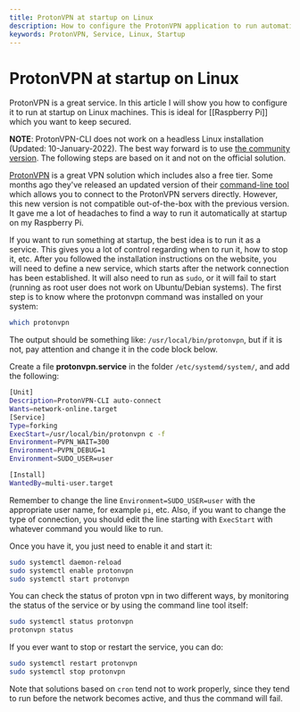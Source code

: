 ```yaml
---
title: ProtonVPN at startup on Linux
description: How to configure the ProtonVPN application to run automatically at startup, also no a Raspberry Pi
keywords: ProtonVPN, Service, Linux, Startup
---
```


# ProtonVPN at startup on Linux
ProtonVPN is a great service. In this article I will show you how to configure it to run at startup on Linux machines. This is ideal for [[Raspberry Pi]] which you want to keep secured.

**NOTE**: ProtonVPN-CLI does not work on a headless Linux installation (Updated: 10-January-2022). The best way forward is to use [the community version](https://github.com/Rafficer/linux-cli-community). The following steps are based on it and not on the official solution.  

[ProtonVPN](https://protonvpn.com/) is a great VPN solution which includes also a free tier. Some months ago they've released an updated version of their [command-line tool](https://protonvpn.com/support/linux-vpn-tool/) which allows you to connect to the ProtonVPN servers directly. However, this new version is not compatible out-of-the-box with the previous version. It gave me a lot of headaches to find a way to run it automatically at startup on my Raspberry Pi. 

If you want to run something at startup, the best idea is to run it as a service. This gives you a lot of control regarding when to run it, how to stop it, etc. After you followed the installation instructions on the website, you will need to define a new service, which starts after the network connection has been established. It will also need to run as ``sudo``, or it will fail to start (running as root user does not work on Ubuntu/Debian systems). The first step is to know where the protonvpn command was installed on your system:

```bash
which protonvpn
```

The output should be something like: ``/usr/local/bin/protonvpn``, but if it is not, pay attention and change it in the code block below. 

Create a file **protonvpn.service** in the folder ``/etc/systemd/system/``, and add the following:

```bash
[Unit]
Description=ProtonVPN-CLI auto-connect
Wants=network-online.target
[Service]
Type=forking
ExecStart=/usr/local/bin/protonvpn c -f
Environment=PVPN_WAIT=300
Environment=PVPN_DEBUG=1
Environment=SUDO_USER=user

[Install]
WantedBy=multi-user.target
```

Remember to change the line ``Environment=SUDO_USER=user`` with the appropriate user name, for example ``pi``, etc. Also, if you want to change the type of connection, you should edit the line starting with ``ExecStart`` with whatever command you would like to run. 

Once you have it, you just need to enable it and start it:

```bash
sudo systemctl daemon-reload
sudo systemctl enable protonvpn
sudo systemctl start protonvpn
```

You can check the status of proton vpn in two different ways, by monitoring the status of the service or by using the command line tool itself:

```bash
sudo systemctl status protonvpn
protonvpn status
```

If you ever want to stop or restart the service, you can do:

```bash
sudo systemctl restart protonvpn
sudo systemctl stop protonvpn
```

Note that solutions based on ``cron`` tend not to work properly, since they tend to run before the network becomes active, and thus the command will fail.